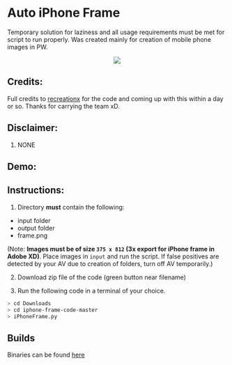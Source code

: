 # Auto iPhone Frame
Temporary solution for laziness and all usage requirements must be met for script to run properly. Was created mainly for creation of mobile phone images in PW.

<p align="center">
  <img src="https://cdn.cultofmac.com/wp-content/uploads/2018/10/iphone-x-frame-copy.5099d7a2b5e840058781693515d2abc5-780x517.jpg" />
</p>

## Credits:
Full credits to [recreationx](https://github.com/recreationx) for the code and coming up with this within a day or so. Thanks for carrying the team xD.

## Disclaimer:
1. NONE

## Demo:

## Instructions:

1. Directory **must** contain the following:

- input folder
- output folder
- frame.png

(Note: **Images must be of size `375 x 812` (3x export for iPhone frame in Adobe XD)**. Place images in `input` and run the script. If false positives are detected by your AV due to creation of folders, turn off AV temporarily.)

2. Download zip file of the code (green button near filename)

3. Run the following code in a terminal of your choice.

```bash
> cd Downloads
> cd iphone-frame-code-master
> iPhoneFrame.py
```

## Builds

Binaries can be found [here](https://github.com/recreationx/autoiPhoneFrame/releases)
